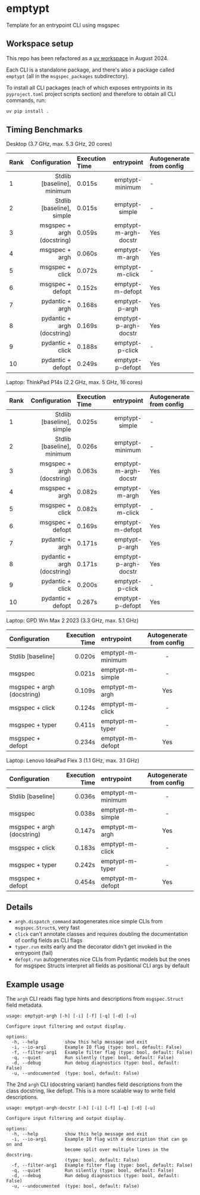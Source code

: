 # emptypt

Template for an entrypoint CLI using msgspec

## Workspace setup

This repo has been refactored as a [uv workspace][uvws] in August 2024.

Each CLI is a standalone package, and there's also a package called `emptypt` (all in the
`msgspec_packages` subdirectory).

To install all CLI packages (each of which exposes entrypoints in its `pyproject.toml`
project scripts section) and therefore to obtain all CLI commands, run:

```sh
uv pip install .
```

[uvws]: https://docs.astral.sh/uv/concepts/workspaces/

## Timing Benchmarks

Desktop (3.7 GHz, max. 5.3 GHz, 20 cores)

| Rank   |               Configuration | Execution Time   |      entrypoint       | Autogenerate from config   |
|:-------|----------------------------:|:-----------------|:---------------------:|:---------------------------|
| 1      |  Stdlib [baseline], minimum | 0.015s           |    emptypt-minimum    | -                          |
| 2      |   Stdlib [baseline], simple | 0.015s           |    emptypt-simple     | -                          |
| 3      |  msgspec + argh (docstring) | 0.059s           | emptypt-m-argh-docstr | Yes                        |
| 4      |              msgspec + argh | 0.060s           |    emptypt-m-argh     | Yes                        |
| 5      |             msgspec + click | 0.072s           |    emptypt-m-click    | -                          |
| 6      |            msgspec + defopt | 0.152s           |   emptypt-m-defopt    | Yes                        |
| 7      |             pydantic + argh | 0.168s           |    emptypt-p-argh     | Yes                        |
| 8      | pydantic + argh (docstring) | 0.169s           | emptypt-p-argh-docstr | Yes                        |
| 9      |            pydantic + click | 0.188s           |    emptypt-p-click    | -                          |
| 10     |           pydantic + defopt | 0.249s           |   emptypt-p-defopt    | Yes                        |

Laptop: ThinkPad P14s (2.2 GHz, max. 5 GHz, 16 cores)

| Rank   |               Configuration | Execution Time   |      entrypoint       | Autogenerate from config   |
|:-------|----------------------------:|:-----------------|:---------------------:|:---------------------------|
| 1      |   Stdlib [baseline], simple | 0.025s           |    emptypt-simple     | -                          |
| 2      |  Stdlib [baseline], minimum | 0.026s           |    emptypt-minimum    | -                          |
| 3      |  msgspec + argh (docstring) | 0.063s           | emptypt-m-argh-docstr | Yes                        |
| 4      |              msgspec + argh | 0.082s           |    emptypt-m-argh     | Yes                        |
| 5      |             msgspec + click | 0.082s           |    emptypt-m-click    | -                          |
| 6      |            msgspec + defopt | 0.169s           |   emptypt-m-defopt    | Yes                        |
| 7      |             pydantic + argh | 0.171s           |    emptypt-p-argh     | Yes                        |
| 8      | pydantic + argh (docstring) | 0.171s           | emptypt-p-argh-docstr | Yes                        |
| 9      |            pydantic + click | 0.200s           |    emptypt-p-click    | -                          |
| 10     |           pydantic + defopt | 0.267s           |   emptypt-p-defopt    | Yes                        |

Laptop: GPD Win Max 2 2023 (3.3 GHz, max. 5.1 GHz)

| Configuration              |   Execution Time | entrypoint        |  Autogenerate from config  |
|:---------------------------|-----------------:|:------------------|:--------------------------:|
| Stdlib [baseline]          |           0.020s | emptypt-m-minimum |             -              |
| msgspec                    |           0.021s | emptypt-m-simple  |             -              |
| msgspec + argh (docstring) |           0.109s | emptypt-m-argh    |            Yes             |
| msgspec + click            |           0.124s | emptypt-m-click   |             -              |
| msgspec + typer            |           0.411s | emptypt-m-typer   |             -              |
| msgspec + defopt           |           0.234s | emptypt-m-defopt  |            Yes             |

Laptop: Lenovo IdeaPad Flex 3 (1.1 GHz, max. 3.1 GHz)

| Configuration              |   Execution Time | entrypoint        |  Autogenerate from config  |
|:---------------------------|-----------------:|:------------------|:--------------------------:|
| Stdlib [baseline]          |           0.036s | emptypt-m-minimum |             -              |
| msgspec                    |           0.038s | emptypt-m-simple  |             -              |
| msgspec + argh (docstring) |           0.147s | emptypt-m-argh    |            Yes             |
| msgspec + click            |           0.183s | emptypt-m-click   |             -              |
| msgspec + typer            |           0.242s | emptypt-m-typer   |             -              |
| msgspec + defopt           |           0.454s | emptypt-m-defopt  |            Yes             |

## Details

- `argh.dispatch_command` autogenerates nice simple CLIs from `msgspec.Struct`s, very fast
- `click` can't annotate classes and requires doubling the documentation of config fields as CLI flags
- `typer.run` exits early and the decorator didn't get invoked in the entrypoint (fail)
- `defopt.run` autogenerates nice CLIs from Pydantic models but the ones for msgspec Structs
  interpret all fields as positional CLI args by default

## Example usage

The `argh` CLI reads flag type hints and descriptions from `msgspec.Struct` field metadata.

```
usage: emptypt-argh [-h] [-i] [-f] [-q] [-d] [-u]

Configure input filtering and output display.

options:
  -h, --help          show this help message and exit
  -i, --io-arg1       Example IO flag (type: bool, default: False)
  -f, --filter-arg1   Example filter flag (type: bool, default: False)
  -q, --quiet         Run silently (type: bool, default: False)
  -d, --debug         Run debug diagnostics (type: bool, default: False)
  -u, --undocumented  (type: bool, default: False)
```

The 2nd `argh` CLI (docstring variant) handles field descriptions from the class docstring, like defopt.
This is a more scalable way to write field descriptions.

```
usage: emptypt-argh-docstr [-h] [-i] [-f] [-q] [-d] [-u]

Configure input filtering and output display.

options:
  -h, --help          show this help message and exit
  -i, --io-arg1       Example IO flag with a description that can go on and
                      become split over multiple lines in the docstring.
                      (type: bool, default: False)
  -f, --filter-arg1   Example filter flag (type: bool, default: False)
  -q, --quiet         Run silently (type: bool, default: False)
  -d, --debug         Run debug diagnostics (type: bool, default: False)
  -u, --undocumented  (type: bool, default: False)
```

